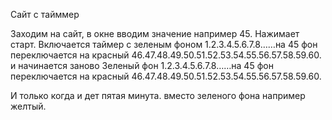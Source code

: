 Сайт с тайммер

Заходим на сайт, в окне вводим значение например 45.
Нажимает старт. Включается таймер с зеленым фоном
1.2.3.4.5.6.7.8……на 45 фон переключается на красный 46.47.48.49.50.51.52.53.54.55.56.57.58.59.60.
и начинается заново
Зеленый фон
1.2.3.4.5.6.7.8……на 45 фон переключается на красный 46.47.48.49.50.51.52.53.54.55.56.57.58.59.60.

И только когда и дет пятая минута. вместо зеленого фона например желтый.